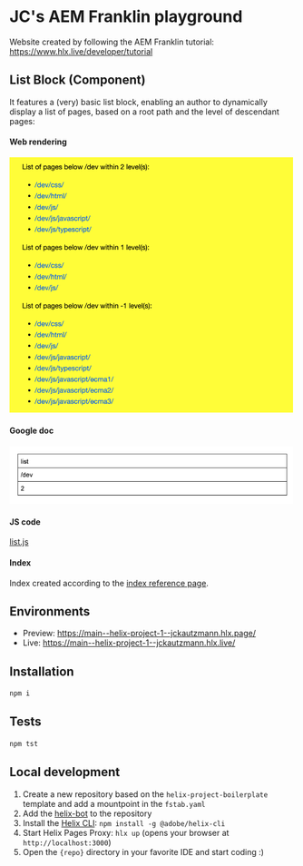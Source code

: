 # JC's AEM Franklin playground

Website created by following the AEM Franklin tutorial:
https://www.hlx.live/developer/tutorial

## List Block (Component)

It features a (very) basic list block, enabling an author to dynamically display a list of pages, based on a root path and the level of descendant pages:  

#### Web rendering

<img src="list_web.png" alt="page list on a web page" width="500"/>

#### Google doc

<img src="list_author.png" alt="Google docs list definition" width="500"/>

#### JS code

[list.js](blocks/list/list.js)

#### Index

Index created according to the [index reference page](https://www.hlx.live/developer/indexing).

## Environments
- Preview: https://main--helix-project-1--jckautzmann.hlx.page/
- Live: https://main--helix-project-1--jckautzmann.hlx.live/

## Installation

```sh
npm i
```

## Tests

```sh
npm tst
```

## Local development

1. Create a new repository based on the `helix-project-boilerplate` template and add a mountpoint in the `fstab.yaml`
1. Add the [helix-bot](https://github.com/apps/helix-bot) to the repository
1. Install the [Helix CLI](https://github.com/adobe/helix-cli): `npm install -g @adobe/helix-cli`
1. Start Helix Pages Proxy: `hlx up` (opens your browser at `http://localhost:3000`)
1. Open the `{repo}` directory in your favorite IDE and start coding :)
